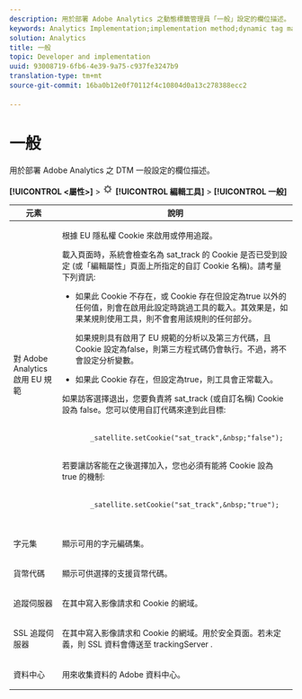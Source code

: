```yaml
---
description: 用於部署 Adobe Analytics 之動態標籤管理員「一般」設定的欄位描述。
keywords: Analytics Implementation;implementation method;dynamic tag management;dtm;general settings;eu compliance;character set;currency code;tracking server;ssl tracking server
solution: Analytics
title: 一般
topic: Developer and implementation
uuid: 93008719-6fb6-4e39-9a75-c937fe3247b9
translation-type: tm+mt
source-git-commit: 16ba0b12e0f70112f4c10804d0a13c278388ecc2

---
```



# 一般

用於部署 Adobe Analytics 之 DTM 一般設定的欄位描述。

**[!UICONTROL &lt;屬性&gt;]** &gt; ![](assets/settings_gear.png) **[!UICONTROL 編輯工具]** &gt; **[!UICONTROL 一般]**

<table id="table_DD8DA303698041D296DD5DB080AF7971"> 
 <thead> 
  <tr> 
   <th colname="col1" class="entry"> 元素 </th> 
   <th colname="col2" class="entry"> 說明 </th> 
  </tr> 
 </thead>
 <tbody> 
  <tr> 
   <td colname="col1"> <p>對 <span class="keyword">Adobe Analytics</span> 啟用 EU 規範  </p> </td> 
   <td colname="col2"> <p> 根據 EU 隱私權 Cookie 來啟用或停用追蹤。 </p> <p>載入頁面時，系統會檢查名為 <span class="filepath">sat_track</span> 的 Cookie 是否已受到設定 (或<span class="wintitle">「編輯屬性」</span>頁面上所指定的自訂 Cookie 名稱)。請考量下列資訊: </p> 
    <ul id="ul_42A6D728F0BC4FBABB0069EFB66DCB01"> 
     <li id="li_227CB14326344AA3980F20C7EACF2AD2"> <p> 如果此 Cookie 不存在，或 Cookie 存在但設定為<span class="term">true</span> 以外的任何值，則會在啟用此設定時跳過工具的載入。其效果是，如果某規則使用工具，則不會套用該規則的任何部分。 </p> <p>如果規則具有啟用了 EU 規範的分析以及第三方代碼，且 Cookie 設定為<span class="term">false</span>，則第三方程式碼仍會執行。不過，將不會設定分析變數。 </p> </li> 
     <li id="li_1E74E02D7E4646ACA86D862A1D3C6679"> 如果此 Cookie 存在，但設定為<span class="term">true</span>，則工具會正常載入。 </li> 
    </ul> <p>如果訪客選擇退出，您要負責將 <span class="filepath"> sat_track </span> (或自訂名稱) Cookie 設為 <span class="term">false</span>。您可以使用自訂代碼來達到此目標: </p> <p> 
     <code>
       _satellite.setCookie("sat_track",&amp;nbsp;"false"); 
     </code> </p> <p> 若要讓訪客能在之後選擇加入，您也必須有能將 Cookie 設為 <span class="term">true</span> 的機制: </p> <p> 
     <code>
       _satellite.setCookie("sat_track",&amp;nbsp;"true"); 
     </code> </p> </td> 
  </tr> 
  <tr> 
   <td colname="col1"> <p>字元集 </p> </td> 
   <td colname="col2"> <p>顯示可用的字元編碼集。 </p> </td> 
  </tr> 
  <tr> 
   <td colname="col1"> <p>貨幣代碼 </p> </td> 
   <td colname="col2"> <p>顯示可供選擇的支援貨幣代碼。 </p> </td> 
  </tr> 
  <tr> 
   <td colname="col1"> <p>追蹤伺服器 </p> </td> 
   <td colname="col2"> <p>在其中寫入影像請求和 Cookie 的網域。 </p> </td> 
  </tr> 
  <tr> 
   <td colname="col1"> <p>SSL 追蹤伺服器 </p> </td> 
   <td colname="col2"> <p>在其中寫入影像請求和 Cookie 的網域。用於安全頁面。若未定義，則 SSL 資料會傳送至<span class="term"> trackingServer </span>. </p> </td> 
  </tr> 
  <tr> 
   <td colname="col1"> <p>資料中心 </p> </td> 
   <td colname="col2"> <p>用來收集資料的 Adobe 資料中心。 </p> </td> 
  </tr> 
 </tbody> 
</table>

